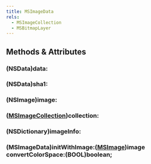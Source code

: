 ```yaml
---
title: MSImageData
rels:
  - MSImageCollection
  - MSBitmapLayer
---
```


## Methods & Attributes

### (NSData)data:

### (NSData)sha1:

### (NSImage)image:

### ([MSImageCollection](/reference/class/MSImageCollection/))collection:

### (NSDictionary)imageInfo:

### (MSImageData)initWithImage:([MSImage](/reference/class/MSImage/))image convertColorSpace:(BOOL)boolean;

